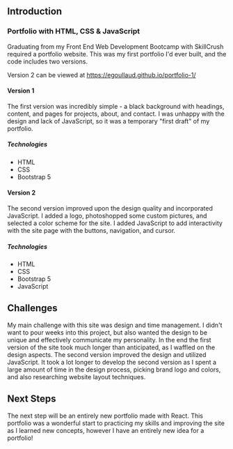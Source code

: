 ## Introduction
### Portfolio with HTML, CSS & JavaScript

Graduating from my Front End Web Development Bootcamp with SkillCrush required a portfolio website. This was my first portfolio I'd ever built, and the code includes two versions. 

Version 2 can be viewed at https://egoullaud.github.io/portfolio-1/

#### Version 1 
The first version was incredibly simple - a black background with headings, content, and pages for projects, about, and contact. I was unhappy with the design and lack of JavaScript, so it was a temporary "first draft" of my portfolio.

##### Technologies 
* HTML
* CSS
* Bootstrap 5

#### Version 2
The second version improved upon the design quality and incorporated JavaScript. I added a logo, photoshopped some custom pictures, and selected a color scheme for the site. I added JavaScript to add interactivity with the site page with the buttons, navigation, and cursor. 

##### Technologies
* HTML
* CSS
* Bootstrap 5
* JavaScript


## Challenges

My main challenge with this site was design and time management. I didn't want to pour weeks into this project, but also wanted the design to be unique and effectively communicate my personality. In the end the first version of the site took much longer than anticipated, as I waffled on the design aspects. The second version improved the design and utilized JavaScript. It took a lot longer to develop the second version as I spent a large amount of time in the design process, picking brand logo and colors, and also researching website layout techniques. 

## Next Steps

The next step will be an entirely new portfolio made with React. This portfolio was a wonderful start to practicing my skills and improving the site as I learned new concepts, however I have an entirely new idea for a portfolio! 
